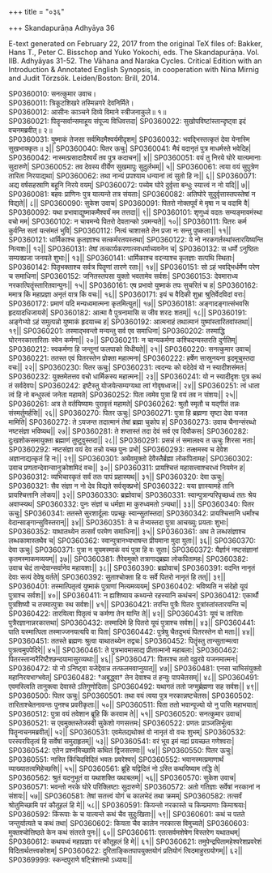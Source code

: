 +++
title = "०३६"

+++
Skandapurāṇa Adhyāya 36

E-text generated on February 22, 2017 from the original TeX files of: Bakker, Hans T., Peter C. Bisschop and Yuko Yokochi, eds. The Skandapurāṇa. Vol. IIB. Adhyāyas 31-52. The Vāhana and Naraka Cycles. Critical Edition with an Introduction & Annotated English Synopsis, in cooperation with Nina Mirnig and Judit Törzsök. Leiden/Boston: Brill, 2014.

SP0360010: सनत्कुमार उवाच।  
SP0360011: त्रिकूटशिखरे तस्मिन्नगरे देवनिर्मिते।  
SP0360012: आसीनः काञ्चने दिव्ये विमाने स्त्रीजनाकुले॥ १॥  
SP0360021: पितॄन्सर्वान्समाहूय संपूज्य विधिवत्तदा|
SP0360022: सुखोपविष्टांस्तान्दृष्ट्वा इदं वचनमब्रवीत्॥ २॥  
SP0360031: युष्माकं तेजसा सर्वमिदमैश्वर्यमीदृशम्|
SP0360032: भवद्भिस्तत्कृतं देवा येनास्मि सुखभाक्कृतः॥ ३||
SP0360040: पितर ऊचुः|
SP0360041: मैवं वदानृतं पुत्र माधर्मस्ते भवेदिह|
SP0360042: नास्मत्प्रसादादैश्वर्यं तव पुत्र कदाचन|| ४||
SP0360051: वयं तु निरये घोरे यात्यमानाः सुदारुणे|
SP0360052: तव देवस्य वीर्येण सुखमापुः सुदुर्लभम्|| ५||
SP0360061: त्वया वयं सुपुत्रेण तारिता निरयाद्यथा|
SP0360062: तथा नान्यं प्रपश्याम धन्यानां त्वं सुतो हि नः|| ६||
SP0360071: अद्य वर्षसहस्राणि बहूनि निरये वयम्|
SP0360072: पच्येम घोरे दुर्वृत्ता बन्धुः स्यात्त्वं न नो यदि|| ७||
SP0360081: बहवः प्राणिनः पुत्र यात्यन्ते तत्र संयताः|
SP0360082: अतिघोरे सुदुर्वृत्तास्तपस्तेषां न विद्यते|| ८||
SP0360090: सुकेश उवाच|
SP0360091: पितरो नोक्तपूर्वं मे मृषा न च वदामि वै|
SP0360092: यथा प्रभावाद्युष्माकमैश्वर्यं मम तत्तदा|| ९||
SP0360101: शृणुध्वं वदतः सम्यङ्मावमंस्था वचो मम|
SP0360102: न चावमन्ये पितरो देवतान्को ऽवमन्यते|| १०||
SP0360111: पितरः कर्म कुर्वन्ति सतां यत्संमतं भुवि|
SP0360112: नित्यं चाशासते तेन प्रजा नः सन्तु पुष्कलाः|| ११||
SP0360121: धार्मिकाश्च कृतज्ञाश्च सत्कर्मरतयस्तथा|
SP0360122: ये नो नरकगर्तस्थांस्तारयिष्यन्ति नित्यशः|| १२||
SP0360131: तेषां तत्कार्यकरणात्स्वधर्माच्यवनेन च|
SP0360132: स धर्मो ऽनुष्ठितः सम्यक्प्रजा जनयते शुभाः|| १३||
SP0360141: धार्मिकाश्च वदन्याश्च कृतज्ञाः सत्पथि स्थिताः|
SP0360142: पितृभक्ताश्च सर्वत्र पितॄणां तारणे रताः|| १४||
SP0360151: सो ऽहं भवद्भिर्धर्मेण परेण च समाधिना|
SP0360152: जनितस्तपसा युक्तो भवतामेव सर्वशः|
SP0360153: देवमाराध्य नरकात्पितॄंस्तारितवान्पुनः|| १५||
SP0360161: एष प्रभावो युष्माकं तपः सुचरितं च ह|
SP0360162: ममात्र किं महाप्रज्ञा अनृतं वात्र किं वचः|| १६||
SP0360171: इयं च वैदिकी शुभ्रा श्रुतिर्वेदविदां वराः|
SP0360172: प्रमाणं यदि मन्यध्वमात्मना कृतमित्युत|| १७||
SP0360181: अङ्गादङ्गात्संभवसि हृदयादधिजायसे|
SP0360182: आत्मा वै पुत्रनामासि स जीव शरदः शतम्|| १८||
SP0360191: अङ्गेभ्यो ऽहं समुत्पन्नो युष्माकं हृदयाच्च ह|
SP0360192: आत्मनाहं तथात्मानं युष्मांस्तारितवांस्तथा|| १९||
SP0360201: तस्माद्भवन्तो मन्यन्तु सर्व एव समाधिना|
SP0360202: तस्माद्धि घोरनरकात्तारिताः स्वेन कर्मणा|| २०||
SP0360211: न चान्यकर्मणा कश्चिदन्यस्तरति दुर्गतिम्|
SP0360212: स्वकर्मणा हि जन्तूनां फलपाको विधीयते|| २१||
SP0360220: सनत्कुमार उवाच|
SP0360221: ततस्त एवं पितरस्तेन प्रोक्ता महात्मना|
SP0360222: हर्षेण सास्रुनयना इदमूचुस्तदा वचः|| २२||
SP0360230: पितर ऊचुः|
SP0360231: त्वदन्यः को वदेदेवं यो न स्यादीशसंमतः|
SP0360232: युक्तमेतत्तव वचो धार्मिकस्य महात्मनः|| २३||
SP0360241: यो न स्यादीदृशः पुत्र कथं तं सर्वदेवपः|
SP0360242: इष्टैस्तु योजयेत्सम्यग्यथा त्वां गोवृषध्वजः|| २४||
SP0360251: त्वं धाता त्वं हि नो बन्धुस्त्वं जनेता महामते|
SP0360252: पिता त्वमेव पुत्रा हि वयं तव न संशयः|| २५||
SP0360261: अत्र ते वर्तयिष्यामः पुरावृत्तं महामते|
SP0360262: श्रुतौ स्मृतौ च यद्गीतं तन्नः संस्मर्तुमर्हसि|| २६||
SP0360270: पितर ऊचुः|
SP0360271: पुत्रा हि ब्रह्मणा सृष्टा देवा यजत मामिति|
SP0360272: ते ऽयजन्त तदात्मानं तेषां ब्रह्मा चुकोप ह|
SP0360273: उवाच चैनान्संरब्धो नष्टसंज्ञा भविष्यथ|| २७||
SP0360281: ते शप्तास्तं तदा देवं सर्व एव दिवौकसः|
SP0360282: दुःखशोकसमायुक्ता ब्रह्माणं तुष्टुवुस्तदा|| २८||
SP0360291: प्रसन्नं तं समालक्ष्य त ऊचुः शिरसा नताः|
SP0360292: नष्टसंज्ञा वयं देव तन्नो यच्छ पुनः प्रभो|
SP0360293: तत्क्षमस्व च देवेश अज्ञानाद्यत्कृतं हि नः|| २९||
SP0360301: अथैवमुक्तो देवैस्तैर्ब्रह्मा लोकपितामहः|
SP0360302: उवाच प्रणतान्देवान्सानुक्रोशमिदं वचः|| ३०||
SP0360311: प्रायश्चित्तं महासत्त्वाश्चरध्वं नियमेन ह|
SP0360312: व्यभिचारकृतं सर्वं ततः पापं प्रहास्यथ|| ३१||
SP0360320: देवा ऊचुः|
SP0360321: सैव संज्ञा न नो देव विद्यते सर्वसृक्प्रभो|
SP0360322: यया ज्ञास्यामहे तानि प्रायश्चित्तानि लोकप|| ३२||
SP0360330: ब्रह्मोवाच|
SP0360331: स्वान्पुत्रान्परिपृच्छध्वं ततः श्रेय अवाप्स्यथ|
SP0360332: पुनः संज्ञां च धर्मज्ञा मा कुरुध्वमतो ऽन्यथा|| ३३||
SP0360340: पितर ऊचुः|
SP0360341: ततस्ते सुरशार्दूलाः पप्रच्छुः स्वान्सुतांस्तदा|
SP0360342: प्रायश्चित्तानि धर्मांश्च वेदान्साङ्गान्सुविस्तरान्|| ३४||
SP0360351: ते च तेभ्यस्तदा पुत्रा आचख्युः प्रयताः शुभाः|
SP0360352: याथातथ्येन तत्सर्वं परमेण समाधिना|| ३५||
SP0360361: अथ ते लब्धसंज्ञाश्च लब्धकामास्तथैव च|
SP0360362: स्वान्पुत्रानभ्यभाषन्त प्रीयमाना मुदा युताः|| ३६||
SP0360370: देवा ऊचुः|
SP0360371: पुत्रा न यूयमस्माकं वयं पुत्रा हि वः सुताः|
SP0360372: यैर्ज्ञानं नष्टसंज्ञानां कृतमस्माकमव्ययम्|| ३७||
SP0360381: तैरेवमुक्ते तत्रागाद्ब्रह्मा लोकपितामहः|
SP0360382: उवाच चेदं तान्देवान्सर्वानेव महायशाः|| ३८||
SP0360390: ब्रह्मोवाच|
SP0360391: वदन्ति नानृतं देवाः सत्यं देवेषु वर्तते|
SP0360392: सुताश्चोक्ता हि वः सर्वे पितरो नानृतं हि तत्|| ३९||
SP0360401: तस्मात्पितृत्वं युष्माकं पुत्राणां नित्यमव्ययम्|
SP0360402: भविष्यति न संदेहो यूयं पुत्राश्च सर्वशः|| ४०||
SP0360411: न ह्यशिष्याय कथ्यन्ते रहस्यानि कथंचन|
SP0360412: एकार्थौ पुत्रशिष्यौ च तस्मात्पुत्राः स्थ सर्वशः|| ४१||
SP0360421: तरन्ति पुत्रैः पितरः पुत्रांस्तांस्तारयन्ति च|
SP0360422: तारयित्वा पितृत्वं च कर्मणा तेन यान्ति ते|| ४२||
SP0360431: यूयं च तारिताः पुत्रैरज्ञानान्नरकात्तथा|
SP0360432: तस्मादिमे हि पितरो यूयं पुत्राश्च सर्वशः|| ४३||
SP0360441: पाति यस्मात्पिता तस्माज्जनयत्यपि वा पिता|
SP0360442: पुत्रेषु चैतदुभयं पितरस्तेन वो मताः|| ४४||
SP0360451: ततस्ते ब्रह्मणः श्रुत्वा याथातथ्येन तद्वचः|
SP0360452: पितॄंस्तु तान्सुतान्मत्वा पुत्रत्वमुपपेदिरे|| ४५||
SP0360461: ते पुत्रभावमासाद्य प्रीतात्मानो महाबलाः|
SP0360462: पितरस्तान्वरैरिष्टैश्छन्दयामासुरव्यथाः|| ४६||
SP0360471: पितरश्च ततो वव्रुरग्रे यजनमात्मनः|
SP0360472: यो नो ऽनिष्ट्वा यजेद्देवान्न तत्फलमवाप्नुयात्|| ४७||
SP0360481: एनसा चाभिसंयुक्तो महानिरयभाग्भवेत्|
SP0360482: †अबुद्ध्वा† तेन देवाश्च तं हन्युः पापचेतसम्|| ४८||
SP0360491: एवमस्त्विति तानुक्त्वा देवास्ते ऽतिगुणोदिताः|
SP0360492: यथागतं ततो जग्मुर्ब्रह्मणा सह सर्वशः|| ४९||
SP0360500: पितर ऊचुः|
SP0360501: तथा वयं त्वया पुत्र नरकान्नष्टचेतसः|
SP0360502: तारिताश्चेतनावन्तः पुनश्च प्रवरीकृताः|| ५०||
SP0360511: पिता ततो भवान्पूज्यो यो नु पासि महाभयात्|
SP0360512: पुत्रा वयं तवेशान ब्रूहि किं करवाम ते|| ५१||
SP0360520: सनत्कुमार उवाच|
SP0360521: स एवमुक्तस्तेजस्वी सुकेशो गणसत्तमः|
SP0360522: प्रणतः प्राञ्जलिर्भूत्वा पितॄन्वचनमब्रवीत्|| ५२||
SP0360531: एवमेतद्यथोक्तं वो नानृतं वो वचः शुभम्|
SP0360532: परस्परपितृत्वं हि सर्वेषां समुदाहृतम्|| ५३||
SP0360541: वरं भूय इमं मह्यं प्रयच्छत गणेश्वराः|
SP0360542: एतेन प्रश्नमिच्छामि कथितं द्विजसत्तमाः|| ५४||
SP0360550: पितर ऊचुः|
SP0360551: नास्ति किंचिदविदितं भवतः प्रवरेश्वर|
SP0360552: भवानस्मत्प्रमाणार्थं व्याख्यातत्वमिहेच्छसि|| ५५||
SP0360561: ब्रूहि यद्विदितं नो ऽस्ति कथयिष्याम तद्धि ते|
SP0360562: श्रुतं यदनुभूतं वा यथाशक्ति यथाबलम्|| ५६||
SP0360570: सुकेश उवाच|
SP0360571: भवन्तो नरके घोरे परिक्लिष्टाः सुदारुणे|
SP0360572: अतो गतिज्ञाः सर्वेषां नरकानां न संशयः|| ५७||
SP0360581: तेषां सतत्त्वं योगं च कालभेदं तथा क्रमम्|
SP0360582: तत्सर्वं श्रोतुमिच्छामि परं कौतूहलं हि मे|| ५८||
SP0360591: कियन्तो नरकास्ते च किम्प्रमाणाः किमाश्रयाः|
SP0360592: किंरूपाः के च यात्यन्ते कथं चैव सुदुःखिताः|| ५९||
SP0360601: कथं च पतते जन्तुर्यात्यते च कथं तथा|
SP0360602: कियता चैव कालेन नरकात्स विमुच्यते|
SP0360603: मुक्तश्चोत्तिष्ठते केन कथं संतरते पुनः|| ६०||
SP0360611: एतत्सर्वमशेषेण विस्तरेण यथातथम्|
SP0360612: कथयध्वं महाप्रज्ञाः परं कौतूहलं हि मे|| ६१||
SP0360621: तमुपेन्द्रपितामहेश्वरेशप्रवरेशं विदितार्थतत्त्वकोशम्|
SP0360622: दुरिताङ्कितपापयुक्तयोगं प्रतियोगं त्विदमाहुरग्रयोगम्|| ६२||
SP0369999: स्कन्दपुराणे षट्त्रिंशत्तमो ऽध्यायः||
